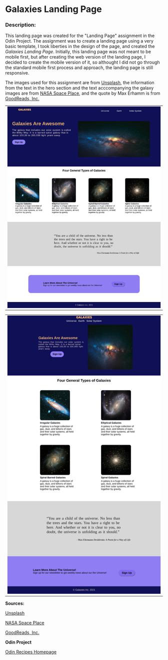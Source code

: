 # Galaxies Landing Page 

### Description:

This landing page was created for the "Landing Page" assignment in the Odin Project. The assignment was to create a landing page using a very basic template, I took liberties in the design of the page, and created the *Galaxies Landing Page*. Initially, this landing page was not meant to be mobile first, but after creating the web version of the landing page, I decided to create the mobile version of it, so althought I did not go through the standard mobile first process and approach, the landing page is still responsive. 

The images used for this assignment are from [Unsplash](https://unsplash.com/), the information from the text in the hero section and the text acccompanying the galaxy images are from [NASA Space Place](https://spaceplace.nasa.gov/galaxy/en/#:~:text=The%20Short%20Answer%3A,part%20of%20our%20solar%20system.), and the quote by Max Erhamm is from [GoodReads, Inc.](https://www.goodreads.com/quotes/16855-you-are-a-child-of-the-universe-no-less-than) 

<table>
    <tr>
    <td><img src="./readme-file-images/galaxies-landing-page-web.png"></td>
    </tr>
</table>

<table>
    <tr>
    <td><img src="./readme-file-images/galaxies-landing-page-web-two.png"></td>
    </tr>
</table>



**Sources:**

[Unsplash](https://unsplash.com/)

[NASA Space Place](https://spaceplace.nasa.gov/galaxy/en/#:~:text=The%20Short%20Answer%3A,part%20of%20our%20solar%20system.)

[GoodReads, Inc.](https://www.goodreads.com/quotes/16855-you-are-a-child-of-the-universe-no-less-than)


**Odin Project**

[Odin Recipes Homepage](https://www.theodinproject.com/)